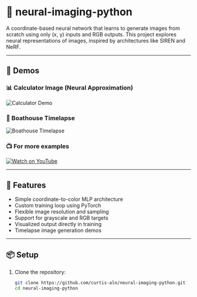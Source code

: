 # 🧠 neural-imaging-python

A coordinate-based neural network that learns to generate images from scratch using only (x, y) inputs and RGB outputs. This project explores neural representations of images, inspired by architectures like SIREN and NeRF.

---

## 🎥 Demos

### 📊 Calculator Image (Neural Approximation)
![Calculator Demo](https://github.com/curtis-aln/neural-imaging-python/tree/main/media/demo/calculator.gif)


### 🌄 Boathouse Timelapse
![Boathouse Timelapse](https://github.com/curtis-aln/neural-imaging-python/tree/main/media/demo/boathouse.git)

### 📺 For more examples
[![Watch on YouTube](https://img.youtube.com/vi/D5AiTdJOa4Q/0.jpg)](https://youtu.be/D5AiTdJOa4Q?si=r1Pu6iq7I6H1o-u7)

---

## 🚀 Features

- Simple coordinate-to-color MLP architecture
- Custom training loop using PyTorch
- Flexible image resolution and sampling
- Support for grayscale and RGB targets
- Visualized output directly in training
- Timelapse image generation demos

---

## 📦 Setup

1. Clone the repository:
   ```bash
   git clone https://github.com/curtis-aln/neural-imaging-python.git
   cd neural-imaging-python
